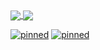<a href="https://github.com/anuraghazra/github-readme-stats">
  <img align="center" src="https://github-readme-stats.vercel.app/api?username=pm065&theme=synthwave&count_private=true&show_icons=true"/>
</a>
<a href="https://github.com/anuraghazra/github-readme-stats">
  <img align="center" src="https://github-readme-stats.vercel.app/api/top-langs/?username=pm065"/>
</a>
<br>

[![pinned](https://github-readme-stats.vercel.app/api/pin/?username=pm065&repo=CosyModpack)](https://github.com/pm065/CosyModpack)
[![pinned](https://github-readme-stats.vercel.app/api/pin/?username=pm065&repo=RepurposedRepurposedStructures)](https://github.com/pm065/RepurposedRepurposedStructures)
